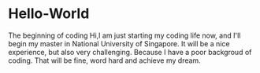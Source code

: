 # Hello-World
The beginning of coding
Hi,I am just starting my coding life now, and I'll begin my master in National University of Singapore.
It will be a nice experience, but also very challenging.
Because I have a poor backgroud of coding.
That will be fine, word hard and achieve my dream.
